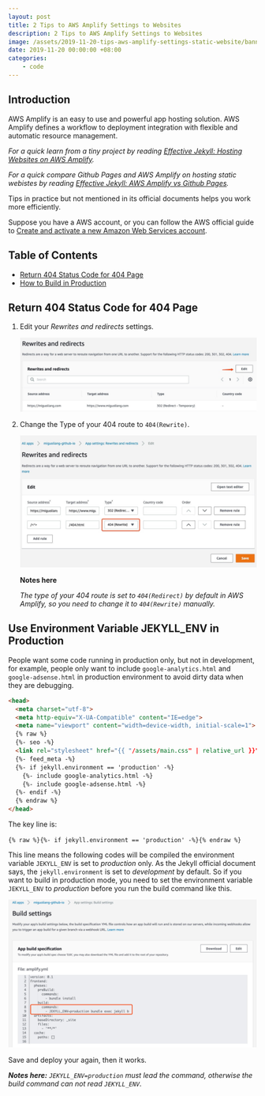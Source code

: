 ```yaml
---
layout: post
title: 2 Tips to AWS Amplify Settings to Websites
description: 2 Tips to AWS Amplify Settings to Websites
image: /assets/2019-11-20-tips-aws-amplify-settings-static-website/banner.jpg
date: 2019-11-20 00:00:00 +08:00
categories:
    - code
---
```


## Introduction

AWS Amplify is an easy to use and powerful app hosting solution. AWS Amplify defines a workflow to deployment integration with flexible and automatic resource management.

*For a quick learn from a tiny project by reading [Effective Jekyll: Hosting Websites on AWS Amplify](/effective-jekyll-hosting-websites-on-aws-amplify).*

*For a quick compare Github Pages and AWS Amplify on hosting static webistes by reading [Effective Jekyll: AWS Amplify vs Github Pages](/effective-jekyll-aws-amplify-vs-github-pages).*

Tips in practice but not mentioned in its official documents helps you work more efficiently.

Suppose you have a AWS account, or you can follow the AWS official guide to [Create and activate a new Amazon Web Services account](https://aws.amazon.com/premiumsupport/knowledge-center/create-and-activate-aws-account/?nc1=h_ls).

## Table of Contents

* [Return 404 Status Code for 404 Page](#return-404-status-code-for-404-page)
* [How to Build in Production](#how-to-build-in-production)

## Return 404 Status Code for 404 Page

1. Edit your *Rewrites and redirects* settings.

    ![Edit Rewrites and redirects](/assets/2019-11-20-tips-aws-amplify-settings-static-website/tips-1-1.jpg)

2. Change the Type of your 404 route to `404(Rewrite)`.

    ![Change to 404(Rewrite)](/assets/2019-11-20-tips-aws-amplify-settings-static-website/tips-1-2.jpg)

    **Notes here**

    *The type of your 404 route is set to `404(Redirect)` by default in AWS Amplify, so you need to change it to `404(Rewrite)` manually.*

## Use Environment Variable JEKYLL_ENV in Production

People want some code running in production only, but not in development, for example, people only want to include `google-analytics.html` and `google-adsense.html` in production environment to avoid dirty data when they are debugging.

```html
<head>
  <meta charset="utf-8">
  <meta http-equiv="X-UA-Compatible" content="IE=edge">
  <meta name="viewport" content="width=device-width, initial-scale=1">
  {% raw %}
  {%- seo -%}
  <link rel="stylesheet" href="{{ "/assets/main.css" | relative_url }}">
  {%- feed_meta -%}
  {%- if jekyll.environment == 'production' -%}
    {%- include google-analytics.html -%}
    {%- include google-adsense.html -%}
  {%- endif -%}
  {% endraw %}
</head>
```

The key line is:

`{% raw %}{%- if jekyll.environment == 'production' -%}{% endraw %}`

This line means the following codes will be compiled the environment variable `JEKYLL_ENV` is set to *production* only. As the Jekyll official document says, the `jekyll.environment` is set to *development* by default. So if you want to build in production mode, you need to set the environment variable `JEKYLL_ENV` to *production* before you run the build command like this.

![Set environment variables for your build](/assets/2019-11-20-tips-aws-amplify-settings-static-website/tips-2.jpg)

Save and deploy your again, then it works.

***Notes here:*** *`JEKYLL_ENV=production` must lead the command, otherwise the build command can not read `JEKYLL_ENV`*.

